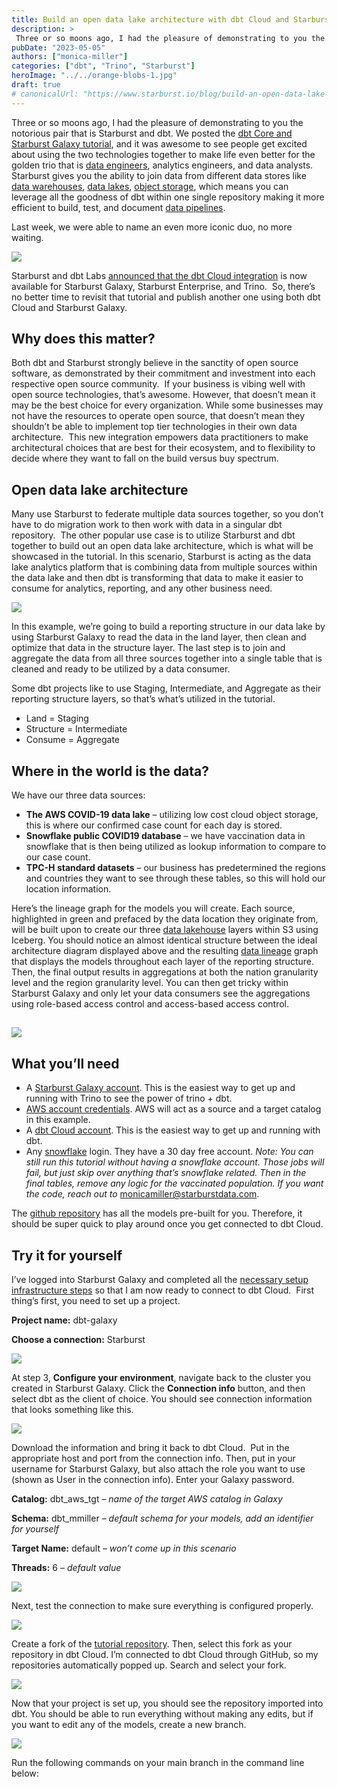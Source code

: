 ```yaml
---
title: Build an open data lake architecture with dbt Cloud and Starburst Galaxy
description: >
 Three or so moons ago, I had the pleasure of demonstrating to you the notorious pair that is Starburst and dbt. We posted the dbt Core and Starburst Galaxy tutorial, and it was awesome to see people get excited about using the two technologies together to make life even better for the golden trio that is data engineers, analytics engineers, and data analysts. Starburst gives you the ability to join data from different data stores like data warehouses, data lakes, object storage, which means you can leverage all the goodness of dbt within one single repository making it more efficient to build, test, and document data pipelines.
pubDate: "2023-05-05"
authors: ["monica-miller"]
categories: ["dbt", "Trino", "Starburst"]
heroImage: "../../orange-blobs-1.jpg"
draft: true
# canonicalUrl: "https://www.starburst.io/blog/build-an-open-data-lake-architecture-with-dbt-cloud-and-starburst-galaxy/"
---
```


Three or so moons ago, I had the pleasure of demonstrating to you the notorious pair that is Starburst and dbt. We posted the [dbt Core and Starburst Galaxy tutorial](https://www.starburst.io/blog/build-a-data-lakehouse-reporting-structure-with-dbt-and-starburst-galaxy/), and it was awesome to see people get excited about using the two technologies together to make life even better for the golden trio that is [data engineers](https://www.starburst.io/learn/data-fundamentals/data-engineering/), analytics engineers, and data analysts. Starburst gives you the ability to join data from different data stores like [data warehouses](https://www.starburst.io/learn/data-fundamentals/what-is-data-warehouse/), [data lakes](https://www.starburst.io/learn/data-fundamentals/data-lake/), [object storage](https://www.starburst.io/learn/data-fundamentals/cloud-object-storage-vs-hdfs/), which means you can leverage all the goodness of dbt within one single repository making it more efficient to build, test, and document [data pipelines](https://www.starburst.io/learn/data-fundamentals/data-pipeline/).

Last week, we were able to name an even more iconic duo, no more waiting.

![](https://www.starburst.io/wp-content/uploads/2023/05/duo.png)

Starburst and dbt Labs [announced that the dbt Cloud integration](https://www.starburst.io/blog/build-and-run-scalable-transformation-pipelines-using-dbt-cloud-starburst/) is now available for Starburst Galaxy, Starburst Enterprise, and Trino.  So, there’s no better time to revisit that tutorial and publish another one using both dbt Cloud and Starburst Galaxy.

## **Why does this matter?**

Both dbt and Starburst strongly believe in the sanctity of open source software, as demonstrated by their commitment and investment into each respective open source community.  If your business is vibing well with open source technologies, that’s awesome. However, that doesn’t mean it may be the best choice for every organization. While some businesses may not have the resources to operate open source, that doesn’t mean they shouldn’t be able to implement top tier technologies in their own data architecture.  This new integration empowers data practitioners to make architectural choices that are best for their ecosystem, and to flexibility to decide where they want to fall on the build versus buy spectrum.

## **Open data lake architecture**

Many use Starburst to federate multiple data sources together, so you don’t have to do migration work to then work with data in a singular dbt repository.  The other popular use case is to utilize Starburst and dbt together to build out an open data lake architecture, which is what will be showcased in the tutorial. In this scenario, Starburst is acting as the data lake analytics platform that is combining data from multiple sources within the data lake and then dbt is transforming that data to make it easier to consume for analytics, reporting, and any other business need.

![](https://www.starburst.io/wp-content/uploads/2023/05/architecture-1.png)

In this example, we’re going to build a reporting structure in our data lake by using Starburst Galaxy to read the data in the land layer, then clean and optimize that data in the structure layer. The last step is to join and aggregate the data from all three sources together into a single table that is cleaned and ready to be utilized by a data consumer.

Some dbt projects like to use Staging, Intermediate, and Aggregate as their reporting structure layers, so that’s what’s utilized in the tutorial.

- Land = Staging
- Structure = Intermediate
- Consume = Aggregate

## **Where in the world is the data?**

We have our three data sources:

- **The AWS COVID-19 data lake** – utilizing low cost cloud object storage, this is where our confirmed case count for each day is stored.
- **Snowflake public COVID19 database** – we have vaccination data in snowflake that is then being utilized as lookup information to compare to our case count.
- **TPC-H standard datasets** – our business has predetermined the regions and countries they want to see through these tables, so this will hold our location information.

Here’s the lineage graph for the models you will create. Each source, highlighted in green and prefaced by the data location they originate from, will be built upon to create our three [data lakehouse](https://www.starburst.io/learn/data-fundamentals/data-lakehouse/) layers within S3 using Iceberg. You should notice an almost identical structure between the ideal architecture diagram displayed above and the resulting [data lineage](https://www.starburst.io/learn/data-fundamentals/data-lineage/) graph that displays the models throughout each layer of the reporting structure. Then, the final output results in aggregations at both the nation granularity level and the region granularity level. You can then get tricky within Starburst Galaxy and only let your data consumers see the aggregations using role-based access control and access-based access control.

## ![](https://www.starburst.io/wp-content/uploads/2023/05/Screenshot-2023-05-05-at-10.11.05-AM.png)

## **What you’ll need**

- A [Starburst Galaxy account](https://galaxy.starburst.io/login). This is the easiest way to get up and running with Trino to see the power of trino + dbt.
- [AWS account credentials](https://aws.amazon.com/free/?trk=78b916d7-7c94-4cab-98d9-0ce5e648dd5f&sc_channel=ps&s_kwcid=AL!4422!3!438195700988!p!!g!!aws%20account&ef_id=CjwKCAjw-rOaBhA9EiwAUkLV4n1w2sHgB3eVU2KABaLYLU5rub27xX8G1PaTLKsVSWnJCqNGTYpHUxoCzTYQAvD_BwE:G:s&s_kwcid=AL!4422!3!438195700988!p!!g!!aws%20account&all-free-tier.sort-by=item.additionalFields.SortRank&all-free-tier.sort-order=asc&awsf.Free%20Tier%20Types=*all&awsf.Free%20Tier%20Categories=*all). AWS will act as a source and a target catalog in this example.
- A [dbt Cloud account](https://www.getdbt.com/signup/). This is the easiest way to get up and running with dbt.
- Any [snowflake](https://signup.snowflake.com/) login. They have a 30 day free account. _Note: You can still run this tutorial without having a snowflake account. Those jobs will fail, but just skip over anything that’s snowflake related. Then in the final tables, remove any logic for the vaccinated population. If you want the code, reach out to_ [monicamiller@starburstdata.com](mailto:monicamiller@starburstdata.com).

The [github repository](https://github.com/monimiller/dbt-galaxy-covid-demo) has all the models pre-built for you. Therefore, it should be super quick to play around once you get connected to dbt Cloud.

## **Try it for yourself**

I’ve logged into Starburst Galaxy and completed all the [necessary setup infrastructure steps](https://github.com/monimiller/dbt-galaxy-covid-demo/blob/main/INFRA_SETUP.MD) so that I am now ready to connect to dbt Cloud.  First thing’s first, you need to set up a project.

**Project name:** dbt-galaxy

**Choose a connection:** Starburst

![](https://www.starburst.io/wp-content/uploads/2023/05/Screenshot-2023-05-05-at-10.15.12-AM.png)

At step 3, **Configure your environment**, navigate back to the cluster you created in Starburst Galaxy. Click the **Connection info** button, and then select dbt as the client of choice. You should see connection information that looks something like this.

 ![](https://www.starburst.io/wp-content/uploads/2023/05/Screenshot-2023-05-05-at-10.15.56-AM.png)

Download the information and bring it back to dbt Cloud.  Put in the appropriate host and port from the connection info. Then, put in your username for Starburst Galaxy, but also attach the role you want to use (shown as User in the connection info). Enter your Galaxy password.

**Catalog:** dbt\_aws\_tgt – _name of the target AWS catalog in Galaxy_

**Schema:** dbt\_mmiller – _default schema for your models, add an identifier for yourself_

**Target Name:** default – _won’t come up in this scenario_

**Threads:** 6 – _default value_

_![](https://www.starburst.io/wp-content/uploads/2023/05/Screenshot-2023-05-05-at-10.17.53-AM.png)_

Next, test the connection to make sure everything is configured properly.

 ![](https://www.starburst.io/wp-content/uploads/2023/05/Screenshot-2023-05-05-at-10.18.42-AM.png)

Create a fork of the [tutorial repository](https://github.com/monimiller/dbt-galaxy-covid-demo). Then, select this fork as your repository in dbt Cloud. I’m connected to dbt Cloud through GitHub, so my repositories automatically popped up. Search and select your fork.

![](https://www.starburst.io/wp-content/uploads/2023/05/Screenshot-2023-05-05-at-10.19.13-AM.png)

Now that your project is set up, you should see the repository imported into dbt. You should be able to run everything without making any edits, but if you want to edit any of the models, create a new branch.

![](https://www.starburst.io/wp-content/uploads/2023/05/Screenshot-2023-05-05-at-10.21.37-AM.png)

Run the following commands on your main branch in the command line below:
